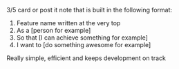 3/5 card or post it note that is built in the following format:

1. Feature name written at the very top
1. As a [person for example]
1. So that [I can achieve something for example]
1. I want to [do something awesome for example]

Really simple, efficient and keeps development on track